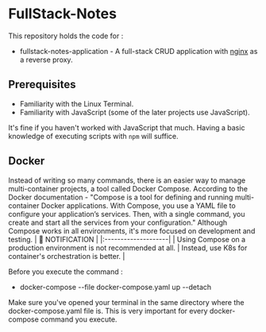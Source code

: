 # FullStack-Notes

This repository holds the code for :
- fullstack-notes-application - A full-stack CRUD application with [nginx](https://hub.docker.com/_/nginx/) as a reverse proxy.


## Prerequisites

- Familiarity with the Linux Terminal.
- Familiarity with JavaScript (some of the later projects use JavaScript).

It's fine if you haven't worked with JavaScript that much. Having a basic knowledge of executing scripts with `npm` will suffice.

## Docker

Instead of writing so many commands, there is an easier way to manage multi-container projects, a tool called Docker Compose.
According to the Docker documentation - "Compose is a tool for defining and running multi-container Docker applications. 
With Compose, you use a YAML file to configure your application’s services. Then, with a single command, you create and start 
all the services from your configuration."
Although Compose works in all environments, it's more focused on development and testing. 
| :bell: NOTIFICATION |
|:--------------------|
| Using Compose on a production environment is not recommended at all. 
| Instead, use K8s for container's orchestration is better. |

Before you execute the command :    
- docker-compose --file docker-compose.yaml up --detach

Make sure you've opened your terminal in the same directory where the docker-compose.yaml file is. 
This is very important for every docker-compose command you execute.

